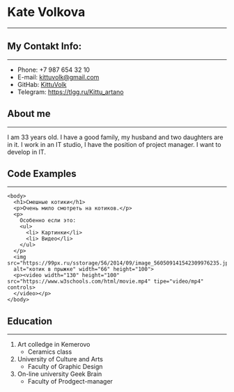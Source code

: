 # **Kate Volkova**
---

## **My Contakt Info:**
---

* Phone: +7 987 654 32 10
* E-mail: kittuvolk@gmail.com
* GitHab: [KittuVolk](https://github.com/KittuVolk)
* Telegram: https://tlgg.ru/Kittu_artano

## **About me**
---

I am 33 years old. I have a good family, my husband and two daughters are in it. I work in an IT studio, I have the position of project manager. I want to develop in IT.

## **Code Examples**
---

```
<body>
  <h1>Смешные котики</h1>
  <p>Очень мило смотреть на котиков.</p>
  <p>
    Особенно если это:
    <ul>
      <li> Картинки</li>
      <li> Видео</li>
    </ul>
  </p>
  <img src="https://99px.ru/sstorage/56/2014/09/image_560509141542309976235.jpg" 
  alt="котик в прыжке" width="66" height="100">
  <p><video width="130" height="100" src="https://www.w3schools.com/html/movie.mp4" tipe="video/mp4" controls>
  </video></p>
</body>
```

## **Education**
---
1. Art colledge in Kemerovo
    * Сeramics class
1. University of Culture and Arts
    * Faculty of Graphic Design
1. On-line university Geek Brain
    * Faculty of Prodgect-manager
